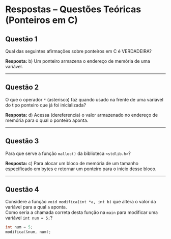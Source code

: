 # Respostas – Questões Teóricas (Ponteiros em C)

## Questão 1
Qual das seguintes afirmações sobre ponteiros em C é VERDADEIRA?  

**Resposta:** b) Um ponteiro armazena o endereço de memória de uma variável.  

---

## Questão 2
O que o operador `*` (asterisco) faz quando usado na frente de uma variável do tipo ponteiro que já foi inicializada?  

**Resposta:** d) Acessa (dereferencia) o valor armazenado no endereço de memória para o qual o ponteiro aponta.  

---

## Questão 3
Para que serve a função `malloc()` da biblioteca `<stdlib.h>`?  

**Resposta:** c) Para alocar um bloco de memória de um tamanho especificado em bytes e retornar um ponteiro para o início desse bloco.  

---

## Questão 4
Considere a função `void modifica(int *a, int b)` que altera o valor da variável para a qual `a` aponta.  
Como seria a chamada correta desta função na `main` para modificar uma variável `int num = 5;`?  

```c
int num = 5;
modifica(&num, num);
